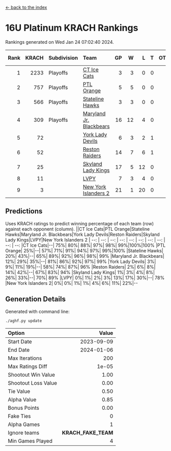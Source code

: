 [<- back to the index](readme.md)
# 16U Platinum KRACH Rankings
Rankings generated on Wed Jan 24 07:02:40 2024.

Rank|KRACH|Subdivision|Team|GP|W|L|T|OTW|OTL|SoS|Exp Wins|Win Diff
---:|---:|:---|:---|---:|---:|---:|---:|---:|---:|---:|---:|---:
1|2233|Playoffs|[CT Ice Cats](https://gamesheetstats.com/seasons/3663/teams/140846/schedule)|3|3|0|0|0|0|94|3.8|-0.0
2|757|Playoffs|[PTL Orange](https://gamesheetstats.com/seasons/3663/teams/140842/schedule)|5|5|0|0|0|0|20|5.9|0.0
3|566|Playoffs|[Stateline Hawks](https://gamesheetstats.com/seasons/3663/teams/140840/schedule)|3|3|0|0|0|0|23|3.9|0.0
4|309|Playoffs|[Maryland Jr. Blackbears](https://gamesheetstats.com/seasons/3663/teams/140848/schedule)|16|12|4|0|0|1|469|12.8|-0.0
5|72||[York Lady Devils](https://gamesheetstats.com/seasons/3663/teams/140845/schedule)|6|3|2|1|0|1|76|4.4|0.0
6|52||[Reston Raiders](https://gamesheetstats.com/seasons/3663/teams/140850/schedule)|14|7|6|1|1|0|263|8.4|0.0
7|25||[Skyland Lady Kings](https://gamesheetstats.com/seasons/3663/teams/140849/schedule)|17|5|12|0|1|0|254|5.9|0.0
8|11||[LVPY](https://gamesheetstats.com/seasons/3663/teams/140844/schedule)|7|3|4|0|0|0|87|3.9|0.0
9|3||[New York Islanders 2](https://gamesheetstats.com/seasons/3663/teams/140851/schedule)|21|1|20|0|0|1|273|1.9|0.0

## Predictions
Uses KRACH ratings to predict winning percentage of each team (row) against each opponent (column).
||CT Ice Cats|PTL Orange|Stateline Hawks|Maryland Jr. Blackbears|York Lady Devils|Reston Raiders|Skyland Lady Kings|LVPY|New York Islanders 2
| --: | --: | --: | --: | --: | --: | --: | --: | --: | --: 
|CT Ice Cats|--| 75%| 80%| 88%| 97%| 98%| 99%|100%|100%
|PTL Orange| 25%|--| 57%| 71%| 91%| 94%| 97%| 99%|100%
|Stateline Hawks| 20%| 43%|--| 65%| 89%| 92%| 96%| 98%| 99%
|Maryland Jr. Blackbears| 12%| 29%| 35%|--| 81%| 86%| 92%| 97%| 99%
|York Lady Devils|  3%|  9%| 11%| 19%|--| 58%| 74%| 87%| 96%
|Reston Raiders|  2%|  6%|  8%| 14%| 42%|--| 67%| 83%| 94%
|Skyland Lady Kings|  1%|  3%|  4%|  8%| 26%| 33%|--| 70%| 89%
|LVPY|  0%|  1%|  2%|  3%| 13%| 17%| 30%|--| 78%
|New York Islanders 2|  0%|  0%|  1%|  1%|  4%|  6%| 11%| 22%|--

## Generation Details

Generated with command line:
```
./aghf.py update
```

| Option | Value |
| :----- | ----: |
| Start Date | 2023-09-09 |
| End Date | 2024-01-06 |
| Max Iterations | 200 |
| Max Ratings Diff | 1e-05 |
| Shootout Win Value | 1.00 |
| Shootout Loss Value | 0.00 |
| Tie Value | 0.50 |
| Alpha Value | 0.85 |
| Bonus Points | 0.00 |
| Fake Ties | 0 |
| Alpha Games | 1 |
| Ignore teams | __KRACH_FAKE_TEAM__ |
| Min Games Played | 4 |

